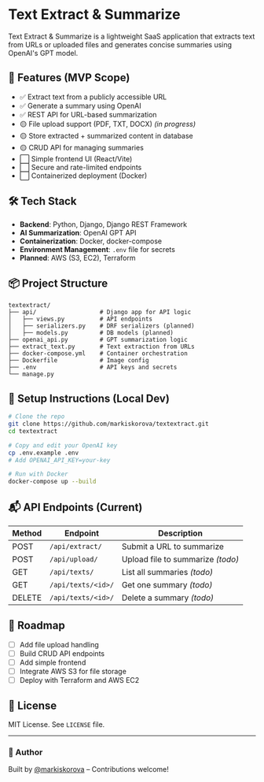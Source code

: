 # Text Extract & Summarize

Text Extract & Summarize is a lightweight SaaS application that extracts text from URLs or uploaded files and generates concise summaries using OpenAI's GPT model.

## 🚀 Features (MVP Scope)

- ✅ Extract text from a publicly accessible URL
- ✅ Generate a summary using OpenAI
- ✅ REST API for URL-based summarization
- 🟡 File upload support (PDF, TXT, DOCX) *(in progress)*
- 🟡 Store extracted + summarized content in database
- 🟡 CRUD API for managing summaries
- ⬜ Simple frontend UI (React/Vite)
- ⬜ Secure and rate-limited endpoints
- ⬜ Containerized deployment (Docker)

## 🛠️ Tech Stack

- **Backend**: Python, Django, Django REST Framework
- **AI Summarization**: OpenAI GPT API
- **Containerization**: Docker, docker-compose
- **Environment Management**: `.env` file for secrets
- **Planned**: AWS (S3, EC2), Terraform

## 📦 Project Structure

```
textextract/
├── api/                  # Django app for API logic
│   ├── views.py          # API endpoints
│   ├── serializers.py    # DRF serializers (planned)
│   ├── models.py         # DB models (planned)
├── openai_api.py         # GPT summarization logic
├── extract_text.py       # Text extraction from URLs
├── docker-compose.yml    # Container orchestration
├── Dockerfile            # Image config
├── .env                  # API keys and secrets
└── manage.py
```

## 🔧 Setup Instructions (Local Dev)

```bash
# Clone the repo
git clone https://github.com/markiskorova/textextract.git
cd textextract

# Copy and edit your OpenAI key
cp .env.example .env
# Add OPENAI_API_KEY=your-key

# Run with Docker
docker-compose up --build
```

## 📬 API Endpoints (Current)

| Method | Endpoint         | Description                    |
|--------|------------------|--------------------------------|
| POST   | `/api/extract/`  | Submit a URL to summarize      |
| POST   | `/api/upload/`   | Upload file to summarize *(todo)* |
| GET    | `/api/texts/`    | List all summaries *(todo)*    |
| GET    | `/api/texts/<id>/`| Get one summary *(todo)*      |
| DELETE | `/api/texts/<id>/`| Delete a summary *(todo)*     |

## 📌 Roadmap

- [ ] Add file upload handling
- [ ] Build CRUD API endpoints
- [ ] Add simple frontend
- [ ] Integrate AWS S3 for file storage
- [ ] Deploy with Terraform and AWS EC2

## 📄 License

MIT License. See `LICENSE` file.

---

### 👤 Author

Built by [@markiskorova](https://github.com/markiskorova) – Contributions welcome!
